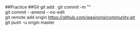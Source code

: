 ##Practice
##Git
git add .
git commit -m "<loginfo>"  
git commit --amend --no-edit  
git remote add origin https://github.com/wasirong/community.git  
git push -u origin master  